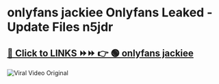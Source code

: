 
 # onlyfans jackiee Onlyfans Leaked - Update Files n5jdr

## <h2><a href="https://clipsfans.com/onlyfans_jackiee&ref=git">🔗 Click to LINKS ⏩⏩ 👉 🟢 onlyfans jackiee </a></h2>

<a href="https://clipsfans.com/onlyfans_jackiee&ref=git" rel="nofollow" data-target="animated-image.originalLink"><img src="https://i.ibb.co.com/xMMVF88/686577567.gif" alt="Viral Video Original" style="max-width: 100%; display: inline-block;" data-target="animated-image.originalImage"></a>

